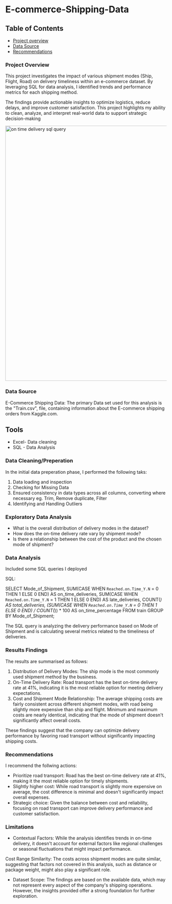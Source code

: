 # E-commerce-Shipping-Data

## Table of Contents

- [Project overview](#project-overview)
- [Data Source](#Data-source)
- [Recommendations](#Recommendations)

### Project Overview

This project investigates the impact of various shipment modes (Ship, Flight, Road) on delivery timeliness within an e-commerce dataset. By leveraging SQL for data analysis, I identified trends and performance metrics for each shipping method. 

The findings provide actionable insights to optimize logistics, reduce delays, and improve customer satisfaction. This project highlights my ability to clean, analyze, and interpret real-world data to support strategic decision-making

<img width="796" alt="on time delivery sql query" src="https://github.com/user-attachments/assets/6b1ea56d-d6ea-419e-9d62-96924f269f16">





### Data Source 

E-Commerce Shipping Data: The primary Data set used for this analysis is the "Train.csv", file, containing information about the E-commerce shipping orders from Kaggle.com.

## Tools
- Excel- Data cleaning
- SQL - Data Analysis


### Data Cleaning/Preperation

In the initial data preperation phase, I performed the following taks:
1. Data loading and inspection
2. Checking for Missing Data
3. Ensured consistency in data types across all columns, converting where necessary eg. Trim, Remove duplicate, Filter
4. Identifying and Handling Outliers
   
### Exploratory Data Analysis

- What is the overall distribution of delivery modes in the dataset?
- How does the on-time delivery rate vary by shipment mode?
- Is there a relationship between the cost of the product and the chosen mode of shipment?


### Data Analysis

Included some SQL queries I deployed

SQL:

SELECT Mode_of_Shipment, 
       SUM(CASE WHEN `Reached.on.Time_Y.N` = 0 THEN 1 ELSE 0 END) AS on_time_deliveries,
       SUM(CASE WHEN `Reached.on.Time_Y.N` = 1 THEN 1 ELSE 0 END) AS late_deliveries,
       COUNT(*) AS total_deliveries,
       (SUM(CASE WHEN `Reached.on.Time_Y.N` = 0 THEN 1 ELSE 0 END) / COUNT(*)) * 100 AS on_time_percentage
FROM train
GROUP BY Mode_of_Shipment;

The SQL query is analyzing the delivery performance based on Mode of Shipment and is calculating several metrics related 
to the timeliness of deliveries. 


### Results Findings

The results are summarised as follows:

1. Distribution of Delivery Modes: The ship mode is the most commonly used shipment method by the business.
2. On-Time Delivery Rate: Road transport has the best on-time delivery rate at 41%, indicating it is the most reliable option for meeting delivery expectations.
3. Cost and Shipment Mode Relationship: The average shipping costs are fairly consistent across different shipment modes, with road being slightly more expensive than ship and flight. Minimum and maximum costs are nearly identical, indicating that the mode of shipment doesn't significantly affect overall costs.

These findings suggest that the company can optimize delivery performance by favoring road transport without significantly impacting shipping costs.

### Recommendations

I recommend the follwing actions: 
- Prioritize road transport: Road has the best on-time delivery rate at 41%, making it the most reliable option for timely shipments.
- Slightly higher cost: While road transport is slightly more expensive on average, the cost difference is minimal and doesn't significantly impact overall expenses.
- Strategic choice: Given the balance between cost and reliability, focusing on road transport can improve delivery performance and customer satisfaction.

### Limitations

- Contextual Factors: While the analysis identifies trends in on-time delivery, it doesn't account for external factors like regional challenges or seasonal fluctuations that might impact performance.

 Cost Range Similarity: The costs across shipment modes are quite similar, suggesting that factors not covered in this analysis, such as distance or package weight, might also play a significant role.

- Dataset Scope: The findings are based on the available data, which may not represent every aspect of the company's shipping operations. However, the insights provided offer a strong foundation for further exploration.

